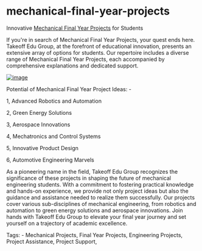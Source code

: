 # mechanical-final-year-projects

Innovative [Mechanical Final Year Projects](https://takeoffprojects.com/) for Students

If you're in search of Mechanical Final Year Projects, your quest ends here. Takeoff Edu Group, at the forefront of educational innovation, presents an extensive array of options for students. Our repertoire includes a diverse range of Mechanical Final Year Projects, each accompanied by comprehensive explanations and dedicated support. 

[![image](https://github.com/takeoff-projects-final-year/mechanical-final-year-projects/assets/122364815/4ae58e28-b82a-4e5b-9ddc-a9ce08007d4d)](https://takeoffprojects.com/)

Potential of Mechanical Final Year Project Ideas: -

1, Advanced Robotics and Automation

2, Green Energy Solutions

3, Aerospace Innovations

4, Mechatronics and Control Systems

5, Innovative Product Design

6, Automotive Engineering Marvels


As a pioneering name in the field, Takeoff Edu Group recognizes the significance of these projects in shaping the future of mechanical engineering students. With a commitment to fostering practical knowledge and hands-on experience, we provide not only project ideas but also the guidance and assistance needed to realize them successfully. Our projects cover various sub-disciplines of mechanical engineering, from robotics and automation to green energy solutions and aerospace innovations. Join hands with Takeoff Edu Group to elevate your final year journey and set yourself on a trajectory of academic excellence.

Tags: -
Mechanical Projects, Final Year Projects, Engineering Projects, Project Assistance, Project Support,
